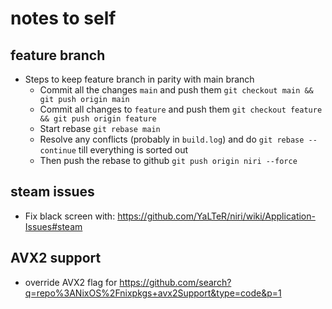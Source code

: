 # notes to self

## feature branch

- Steps to keep feature branch in parity with main branch
    - Commit all the changes `main` and push them `git checkout main && git push origin main`
    - Commit all changes to `feature` and push them `git checkout feature && git push origin feature`
    - Start rebase `git rebase main`
    - Resolve any conflicts (probably in `build.log`) and do `git rebase --continue` till everything is sorted out
    - Then push the rebase to github `git push origin niri --force`

## steam issues

- Fix black screen with: https://github.com/YaLTeR/niri/wiki/Application-Issues#steam

## AVX2 support

- override AVX2 flag for https://github.com/search?q=repo%3ANixOS%2Fnixpkgs+avx2Support&type=code&p=1
